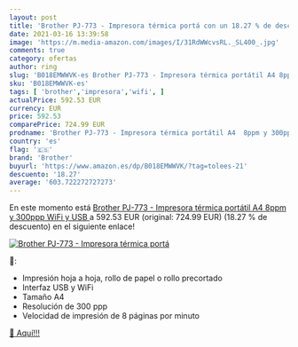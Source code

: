 ```yaml
---
layout: post
title: 'Brother PJ-773 - Impresora térmica portá con un 18.27 % de descuento'
date: 2021-03-16 13:39:58
image: 'https://m.media-amazon.com/images/I/31RdWWcvsRL._SL400_.jpg'
comments: true
category: ofertas
author: ring
slug: 'B018EMWWVK-es Brother PJ-773 - Impresora térmica portátil A4 8ppm y...'
sku: 'B018EMWWVK-es'
tags: [ 'brother','impresora','wifi', ]
actualPrice: 592.53 EUR
currency: EUR
price: 592.53
comparePrice: 724.99 EUR
prodname: 'Brother PJ-773 - Impresora térmica portátil A4  8ppm y 300ppp  WiFi y USB '
country: 'es'
flag: '🇪🇸'
brand: 'Brother'
buyurl: 'https://www.amazon.es/dp/B018EMWWVK/?tag=tolees-21'
descuento: '18.27'
average: '603.722272727273'
---
```


En este momento está [Brother PJ-773 - Impresora térmica portátil A4  8ppm y 300ppp  WiFi y USB ](https://www.amazon.es/dp/B018EMWWVK/?tag=tolees-21) a 592.53 EUR (original: 724.99 EUR) (18.27 %  de descuento) en el siguiente enlace!

[![Brother PJ-773 - Impresora térmica portá](https://m.media-amazon.com/images/I/31RdWWcvsRL._SL400_.jpg)](https://www.amazon.es/dp/B018EMWWVK/?tag=tolees-21)

🔎:

- Impresión hoja a hoja, rollo de papel o rollo precortado
- Interfaz USB y WiFi
- Tamaño A4
- Resolución de 300 ppp
- Velocidad de impresión de 8 páginas por minuto

[🛒 Aquí!!!](https://www.amazon.es/dp/B018EMWWVK/?tag=tolees-21)
